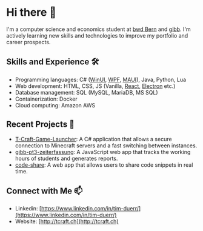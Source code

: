 # Hi there 👋

I'm a computer science and economics student at [bwd Bern](https://bwdbern.ch/) and [gibb](https://gibb.ch/). I'm actively learning new skills and technologies to improve my portfolio and career prospects.

## Skills and Experience 🛠️
- Programming languages: C# ([WinUI](https://learn.microsoft.com/en-us/windows/apps/winui/), [WPF](https://learn.microsoft.com/en-us/dotnet/desktop/wpf/), [MAUI](https://learn.microsoft.com/en-us/dotnet/maui/)), Java, Python, Lua
- Web development: HTML, CSS, JS (Vanilla, [React](https://react.dev/), [Electron](https://www.electronjs.org/) etc.)
- Database management: SQL (MySQL, MariaDB, MS SQL)
- Containerization: Docker
- Cloud computing: Amazon AWS

## Recent Projects 🚀
- [T-Craft-Game-Launcher](https://github.com/TD99/T-Craft-Game-Launcher): A C# application that allows a secure connection to Minecraft servers and a fast switching between instances.
- [gibb-pt3-zeiterfassung](https://github.com/TD99/gibb-pt3-zeiterfassung): A JavaScript web app that tracks the working hours of students and generates reports.
- [code-share](https://github.com/TD99/code-share): A web app that allows users to share code snippets in real time.

## Connect with Me 📫
- Linkedin: [https://www.linkedin.com/in/tim-duerr/](https://www.linkedin.com/in/tim-duerr/)
- Website: [http://tcraft.ch](http://tcraft.ch)
